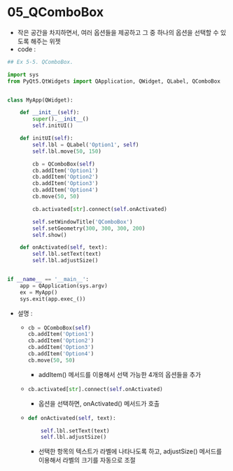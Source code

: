 # 05_QComboBox

- 작은 공간을 차지하면서, 여러 옵션들을 제공하고 그 중 하나의 옵션을 선택할 수 있도록 해주는 위젯
- code : 

```python
## Ex 5-5. QComboBox.

import sys
from PyQt5.QtWidgets import QApplication, QWidget, QLabel, QComboBox


class MyApp(QWidget):

    def __init__(self):
        super().__init__()
        self.initUI()

    def initUI(self):
        self.lbl = QLabel('Option1', self)
        self.lbl.move(50, 150)

        cb = QComboBox(self)
        cb.addItem('Option1')
        cb.addItem('Option2')
        cb.addItem('Option3')
        cb.addItem('Option4')
        cb.move(50, 50)

        cb.activated[str].connect(self.onActivated)

        self.setWindowTitle('QComboBox')
        self.setGeometry(300, 300, 300, 200)
        self.show()

    def onActivated(self, text):
        self.lbl.setText(text)
        self.lbl.adjustSize()


if __name__ == '__main__':
    app = QApplication(sys.argv)
    ex = MyApp()
    sys.exit(app.exec_())
```

- 설명 : 

  - ```python
    cb = QComboBox(self)
    cb.addItem('Option1')
    cb.addItem('Option2')
    cb.addItem('Option3')
    cb.addItem('Option4')
    cb.move(50, 50)
    ```

    - addItem() 메서드를 이용해서 선택 가능한 4개의 옵션들을 추가

  

  - ```python
    cb.activated[str].connect(self.onActivated)
    ```

    - 옵션을 선택하면, onActivated() 메서드가 호출

  

  - ```python
    def onActivated(self, text):
    
        self.lbl.setText(text)
        self.lbl.adjustSize()
    ```

    - 선택한 항목의 텍스트가 라벨에 나타나도록 하고, adjustSize() 메서드를 이용해서 라벨의 크기를 자동으로 조절